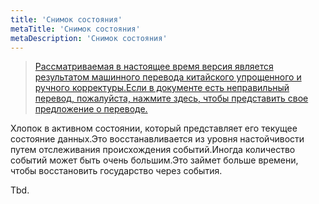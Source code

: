 ```yaml
---
title: 'Снимок состояния'
metaTitle: 'Снимок состояния'
metaDescription: 'Снимок состояния'
---
```


> [Рассматриваемая в настоящее время версия является результатом машинного перевода китайского упрощенного и ручного корректуры.Если в документе есть неправильный перевод, пожалуйста, нажмите здесь, чтобы представить свое предложение о переводе.](https://crwd.in/newbeclaptrap)

Хлопок в активном состоянии, который представляет его текущее состояние данных.Это восстанавливается из уровня настойчивости путем отслеживания происхождения событий.Иногда количество событий может быть очень большим.Это займет больше времени, чтобы восстановить государство через события.

Tbd.
